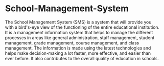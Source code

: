 # School-Management-System
The School Management System (SMS) is a system that will provide you with a bird's-eye view of the functioning of
the entire educational institution. It is a management information system that helps to manage the different processes
in areas like general administration, staff management, student management, grade management, course management, 
and class management. The information is made using the latest technologies and helps make decision-making a lot faster,
more effective, and easier than ever before. It also contributes to the overall quality of education in schools. 
